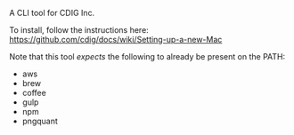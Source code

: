 A CLI tool for CDIG Inc.

To install, follow the instructions here: https://github.com/cdig/docs/wiki/Setting-up-a-new-Mac

Note that this tool *expects* the following to already be present on the PATH:

* aws
* brew
* coffee
* gulp
* npm
* pngquant
